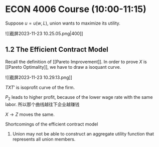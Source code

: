 # ECON 4006 Course (10:00-11:15)

Suppose $u=u(w,L)$, union wants to maximize its utility.

![[截屏2023-11-23 10.25.05.png|400]]


## 1.2 The Efficient Contract Model

Recall the definition of [[Pareto Improvement]]. In order to prove $X$ is [[Pareto Optimality]], we have to draw a isoquant curve.

![[截屏2023-11-23 10.29.13.png]]

$TXT'$ is isoprofit curve of the firm.

$P_2$ leads to higher profit, because of the lower wage rate with the same labor. 所以那个曲线越往下企业越赚钱

$X \rightarrow Z$ moves the same.

Shortcomings of the efficient contract model

1. Union may not be able to construct an aggregate utility function that represents all union members.